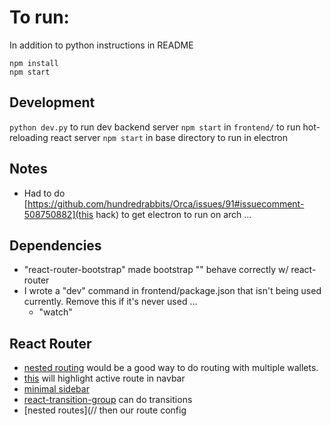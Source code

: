 # To run:

In addition to python instructions in README

```
npm install
npm start
```

## Development

`python dev.py` to run dev backend server
`npm start` in `frontend/` to run hot-reloading react server
`npm start` in base directory to run in electron

## Notes

- Had to do [https://github.com/hundredrabbits/Orca/issues/91#issuecomment-508750882](this hack) to get electron to run on arch ...

## Dependencies

- "react-router-bootstrap" made bootstrap "<Link/>" behave correctly w/ react-router
- I wrote a "dev" command in frontend/package.json that isn't being used currently. Remove this if it's never used ...
  - "watch"

## React Router
- [nested routing](https://reacttraining.com/react-router/web/guides/quick-start/example-nested-routing) would be a good way to do routing with multiple wallets.
- [this](https://reacttraining.com/react-router/web/example/custom-link) will highlight active route in navbar
- [minimal sidebar](https://reacttraining.com/react-router/web/example/sidebar)
- [react-transition-group](https://codesandbox.io/s/3vo2mnwl9p?from-embed) can do transitions
- [nested routes](// then our route config
